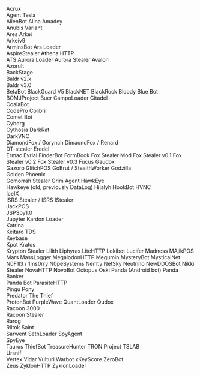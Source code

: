 Acrux  
Agent Tesla  
AlienBot
Alina 
Amadey  
Anubis Variant  
Ares
Arkei  
Arkeiv9  
ArminsBot
Ars Loader  
AspireStealer
Athena HTTP  
ATS
Aurora Loader
Aurora Stealer
Avalon  
Azorult  
BackStage  
Baldr v2.x  
Baldr v3.0  
BetaBot
BlackGuard V5
BlackNET
BlackRock
Bloody
Blue Bot  
BOMJProject
Buer
CampoLoader
Citadel  
CoalaBot  
CodePro
Colibri  
Comet Bot  
Cyborg  
Cythosia
DarkRat  
DarkVNC  
DiamondFox / Gorynch
DimaondFox / Renard  
DT-stealer
Eredel  
Ermac
Evrial
FinderBot
FormBook
Fox Stealer Mod
Fox Stealer v0.1
Fox Stealer v0.2
Fox Stealer v0.3
Fucus
Gaudox  
Gazorp
GlitchPOS
GoBrut / StealthWorker
Godzilla  
Golden Phoenix  
Gomorrah Stealer
Grim Agent
HawkEye  
Hawkeye (old, previously DataLog)
Hijalyh
HookBot
HVNC  
IceIX  
ISRS Stealer / ISRS
IStealer  
JackPOS  
JSPSpy1.0  
Jupyter
Kardon Loader  
Katrina  
Keitaro TDS  
Keybase  
Kpot 
Kratos  
Krypton Stealer
Lilith
Liphyras
LiteHTTP 
Lokibot 
Lucifer
Madness
MAjikPOS 
Mars
MassLogger
MegalodonHTTP 
Megumin 
MysteryBot 
MysticalNet 
N0F1l3 / 1ms0rry 
N0peSystems
Nemty 
NetSky 
Neutrino
NewDDOSBot
Nikki Stealer
NovaHTTP 
NovoBot 
Octopus
Oski 
Panda (Android bot)
Panda Banker  
Panda Bot
ParasiteHTTP  
Pingu
Pony  
Predator The Thief  
ProtonBot
PurpleWave
QuantLoader
Qudox  
Racoon 3000  
Racoon Stealer  
Rarog  
Riltok
Saint  
Sarwent
SethLoader
SpyAgent  
SpyEye  
Taurus
ThiefBot
TreasureHunter
TRON Project
TSLAB  
Ursnif  
Vertex
Vidar
Vulturi
Warbot
xKeyScore
ZeroBot  
Zeus
ZyklonHTTP
ZyklonLoader
